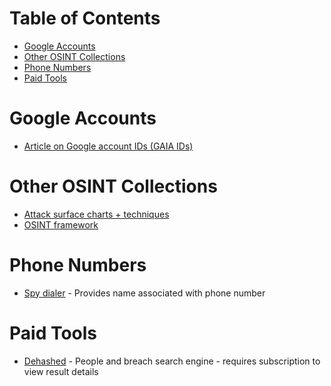 # Table of Contents

* [Google Accounts](#google-accounts)
* [Other OSINT Collections](#other-soint-collections)
* [Phone Numbers](#phone-numbers)
* [Paid Tools](#paid-tools)

# Google Accounts
* [Article on Google account IDs (GAIA IDs)](https://sector035.nl/articles/keeping-a-grip-on-google-ids)

# Other OSINT Collections
* [Attack surface charts + techniques](https://github.com/sinwindie/OSINT)
* [OSINT framework](https://osintframework.com/)

# Phone Numbers
* [Spy dialer](https://www.spydialer.com/) - Provides name associated with phone number

# Paid Tools
* [Dehashed](https://dehashed.com/) - People and breach search engine - requires subscription to view result details
